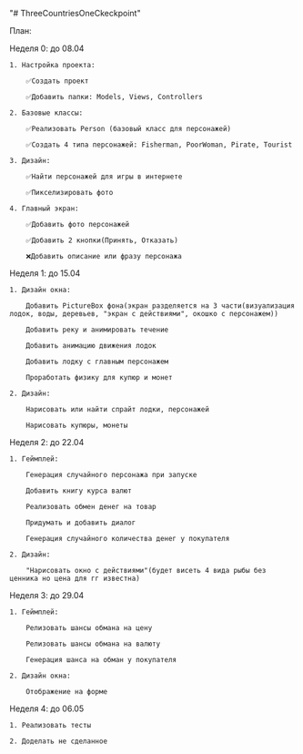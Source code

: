 "# ThreeCountriesOneCkeckpoint" 

План:

Неделя 0: до 08.04

    1. Настройка проекта:

        ✅Создать проект

        ✅Добавить папки: Models, Views, Controllers

    2. Базовые классы:

        ✅Реализовать Person (базовый класс для персонажей)

        ✅Создать 4 типа персонажей: Fisherman, PoorWoman, Pirate, Tourist

    3. Дизайн:

        ✅Найти персонажей для игры в интернете

        ✅Пикселизировать фото

    4. Главный экран:

        ✅Добавить фото персонажей

        ✅Добавить 2 кнопки(Принять, Отказать)

        ❌Добавить описание или фразу персонажа

Неделя 1: до 15.04

    1. Дизайн окна: 
    
        Добавить PictureBox фона(экран разделяется на 3 части(визуализация лодок, воды, деревьев, "экран с действиями", окошко с персонажем))

        Добавить реку и анимировать течение

        Добавить анимацию движения лодок 

        Добавить лодку с главным персонажем

        Проработать физику для купюр и монет

    2. Дизайн:

        Нарисовать или найти спрайт лодки, персонажей

        Нарисовать купюры, монеты

Неделя 2: до 22.04

    1. Геймплей:

        Генерация случайного персонажа при запуске

        Добавить книгу курса валют   

        Реализовать обмен денег на товар 

        Придумать и добавить диалог

        Генерация случайного количества денег у покупателя

    2. Дизайн:

        "Нарисовать окно с действиями"(будет висеть 4 вида рыбы без ценника но цена для гг известна)

Неделя 3: до 29.04

    1. Геймплей:

        Релизовать шансы обмана на цену
        
        Релизовать шансы обмана на валюту

        Генерация шанса на обман у покупателя

    2. Дизайн окна:

        Отображение на форме



Неделя 4: до 06.05

    1. Реализовать тесты

    2. Доделать не сделанное


